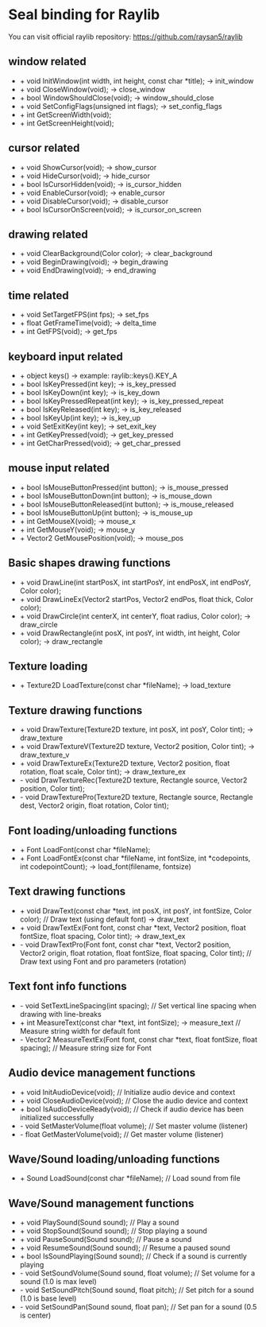 # Seal binding for Raylib

You can visit official raylib repository: https://github.com/raysan5/raylib

## window related
- \+ void InitWindow(int width, int height, const char *title); -> init_window
- \+ void CloseWindow(void); -> close_window
- \+ bool WindowShouldClose(void); -> window_should_close
- \+ void SetConfigFlags(unsigned int flags); -> set_config_flags
- \+ int GetScreenWidth(void);
- \+ int GetScreenHeight(void);

## cursor related
- \+ void ShowCursor(void); -> show_cursor
- \+ void HideCursor(void); -> hide_cursor
- \+ bool IsCursorHidden(void); -> is_cursor_hidden
- \+ void EnableCursor(void); -> enable_cursor
- \+ void DisableCursor(void); -> disable_cursor
- \+ bool IsCursorOnScreen(void); -> is_cursor_on_screen

## drawing related
- \+ void ClearBackground(Color color); -> clear_background
- \+ void BeginDrawing(void); -> begin_drawing
- \+ void EndDrawing(void); -> end_drawing

## time related
- \+ void SetTargetFPS(int fps); -> set_fps
- \+ float GetFrameTime(void); -> delta_time
- \+ int GetFPS(void); -> get_fps

## keyboard input related
- \+ object keys() -> example: raylib::keys().KEY_A
- \+ bool IsKeyPressed(int key); -> is_key_pressed
- \+ bool IsKeyDown(int key); -> is_key_down
- \+ bool IsKeyPressedRepeat(int key); -> is_key_pressed_repeat
- \+ bool IsKeyReleased(int key); -> is_key_released
- \+ bool IsKeyUp(int key); -> is_key_up
- \+ void SetExitKey(int key); -> set_exit_key
- \+ int GetKeyPressed(void); -> get_key_pressed
- \+ int GetCharPressed(void); -> get_char_pressed

## mouse input related
- \+ bool IsMouseButtonPressed(int button); -> is_mouse_pressed
- \+ bool IsMouseButtonDown(int button); -> is_mouse_down
- \+ bool IsMouseButtonReleased(int button); -> is_mouse_released
- \+ bool IsMouseButtonUp(int button); -> is_mouse_up
- \+ int GetMouseX(void); -> mouse_x
- \+ int GetMouseY(void); -> mouse_y
- \+ Vector2 GetMousePosition(void); -> mouse_pos

## Basic shapes drawing functions
- \+ void DrawLine(int startPosX, int startPosY, int endPosX, int endPosY, Color color);
- \+ void DrawLineEx(Vector2 startPos, Vector2 endPos, float thick, Color color);
- \+ void DrawCircle(int centerX, int centerY, float radius, Color color); -> draw_circle
- \+ void DrawRectangle(int posX, int posY, int width, int height, Color color); -> draw_rectangle

## Texture loading
- \+ Texture2D LoadTexture(const char *fileName); -> load_texture

## Texture drawing functions
- \+ void DrawTexture(Texture2D texture, int posX, int posY, Color tint); -> draw_texture
- \+ void DrawTextureV(Texture2D texture, Vector2 position, Color tint); -> draw_texture_v
- \+ void DrawTextureEx(Texture2D texture, Vector2 position, float rotation, float scale, Color tint); -> draw_texture_ex
- \- void DrawTextureRec(Texture2D texture, Rectangle source, Vector2 position, Color tint);
- \- void DrawTexturePro(Texture2D texture, Rectangle source, Rectangle dest, Vector2 origin, float rotation, Color tint);

## Font loading/unloading functions
- \+ Font LoadFont(const char *fileName);
- \+ Font LoadFontEx(const char *fileName, int fontSize, int *codepoints, int codepointCount); -> load_font(filename, fontsize)

## Text drawing functions
- \+ void DrawText(const char *text, int posX, int posY, int fontSize, Color color);       // Draw text (using default font) -> draw_text
- \+ void DrawTextEx(Font font, const char *text, Vector2 position, float fontSize, float spacing, Color tint); -> draw_text_ex
- \- void DrawTextPro(Font font, const char *text, Vector2 position, Vector2 origin, float rotation, float fontSize, float spacing, Color tint); // Draw text using Font and pro parameters (rotation)

## Text font info functions
- \- void SetTextLineSpacing(int spacing);                                                 // Set vertical line spacing when drawing with line-breaks
- \+ int MeasureText(const char *text, int fontSize); -> measure_text // Measure string width for default font
- \- Vector2 MeasureTextEx(Font font, const char *text, float fontSize, float spacing);    // Measure string size for Font

## Audio device management functions
- \+ void InitAudioDevice(void);                                     // Initialize audio device and context
- \+ void CloseAudioDevice(void);                                    // Close the audio device and context
- \+ bool IsAudioDeviceReady(void);                                  // Check if audio device has been initialized successfully
- \- void SetMasterVolume(float volume);                             // Set master volume (listener)
- \- float GetMasterVolume(void);                                    // Get master volume (listener)

## Wave/Sound loading/unloading functions
- \+ Sound LoadSound(const char *fileName);                          // Load sound from file

## Wave/Sound management functions
- \+ void PlaySound(Sound sound);                                    // Play a sound
- \+ void StopSound(Sound sound);                                    // Stop playing a sound
- \+ void PauseSound(Sound sound);                                   // Pause a sound
- \+ void ResumeSound(Sound sound);                                  // Resume a paused sound
- \+ bool IsSoundPlaying(Sound sound);                               // Check if a sound is currently playing
- \- void SetSoundVolume(Sound sound, float volume);                 // Set volume for a sound (1.0 is max level)
- \- void SetSoundPitch(Sound sound, float pitch);                   // Set pitch for a sound (1.0 is base level)
- \- void SetSoundPan(Sound sound, float pan);                       // Set pan for a sound (0.5 is center)
